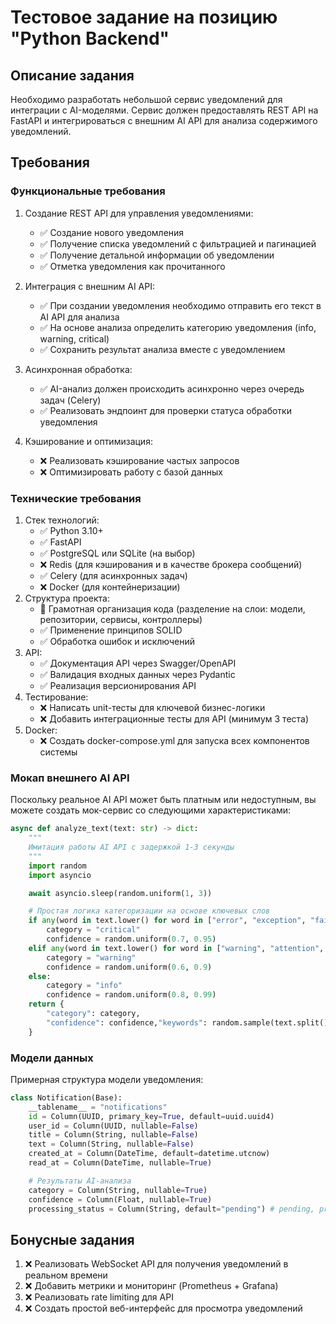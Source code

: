 # Тестовое задание на позицию "Python Backend"

## Описание задания

Необходимо разработать небольшой сервис уведомлений для интеграции с
AI-моделями. Сервис должен предоставлять REST API на FastAPI и интегрироваться с
внешним AI API для анализа содержимого уведомлений.

## Требования

### Функциональные требования

1. Создание REST API для управления уведомлениями:
    - ✅ Создание нового уведомления
    - ✅ ​Получение списка уведомлений с фильтрацией и пагинацией
    - ✅ Получение детальной информации об уведомлении
    - ✅ Отметка уведомления как прочитанного

2. Интеграция с внешним AI API:
    - ✅ При создании уведомления необходимо отправить его текст в AI API для анализа
    - ✅ На основе анализа определить категорию уведомления (info, warning, critical)
    - ✅ Сохранить результат анализа вместе с уведомлением 

3. Асинхронная обработка​:
    - ✅ AI-анализ должен происходить асинхронно через очередь задач (Celery)
    - ✅ Реализовать эндпоинт для проверки статуса обработки уведомления

4. Кэширование и оптимизация:
    - ❌ Реализовать кэширование частых запросов
    - ❌ Оптимизировать работу с базой данных

### Технические требования

1. Стек технологий:​
    - ✅ Python 3.10+
    - ✅ FastAPI
    - ✅ PostgreSQL или SQLite (на выбор)
    - ❌ Redis (для кэширования и в качестве брокера сообщений)
    - ✅ Celery (для асинхронных задач)
    - ❌ Docker (для контейнеризации)
2. Структура проекта:​
    - 🤔 Грамотная организация кода (разделение на слои: модели, репозитории, сервисы, контроллеры)
    - ✅ Применение принципов SOLID
    - ✅ Обработка ошибок и исключений
3. API:​
    - ✅ Документация API через Swagger/OpenAPI
    - ✅ Валидация входных данных через Pydantic
    - ✅ Реализация версионирования API
4. Тестирование:​
    - ❌ Написать unit-тесты для ключевой бизнес-логики
    - ❌ Добавить интеграционные тесты для API (минимум 3 теста)
5. Docker:​
    - ❌ Создать docker-compose.yml для запуска всех компонентов системы

### Мокап внешнего AI API

Поскольку реальное AI API может быть платным или недоступным, вы можете создать
мок-сервис со следующими характеристиками:

```python
async def analyze_text(text: str) -> dict:
    """
    Имитация работы AI API с задержкой 1-3 секунды
    """
    import random
    import asyncio

    await asyncio.sleep(random.uniform(1, 3))

    # Простая логика категоризации на основе ключевых слов
    if any(word in text.lower() for word in ["error", "exception", "failed"]):
        category = "critical"
        confidence = random.uniform(0.7, 0.95)
    elif any(word in text.lower() for word in ["warning", "attention", "careful"]):
        category = "warning"
        confidence = random.uniform(0.6, 0.9)
    else:
        category = "info"
        confidence = random.uniform(0.8, 0.99)
    return {
        "category": category,
        "confidence": confidence,"keywords": random.sample(text.split(), min(3, len(text.split())))
    }
```

### Модели данных

Примерная структура модели уведомления:

```python
class Notification(Base):
    __tablename__ = "notifications"
    id = Column(UUID, primary_key=True, default=uuid.uuid4)
    user_id = Column(UUID, nullable=False)
    title = Column(String, nullable=False)
    text = Column(String, nullable=False)
    created_at = Column(DateTime, default=datetime.utcnow)
    read_at = Column(DateTime, nullable=True)

    # Результаты AI-анализа
    category = Column(String, nullable=True)
    confidence = Column(Float, nullable=True)
    processing_status = Column(String, default="pending") # pending, processing,completed, failed
```

## Бонусные задания

1. ❌ Реализовать WebSocket API для получения уведомлений в реальном времени
2. ❌ Добавить метрики и мониторинг (Prometheus + Grafana)
3. ❌ Реализовать rate limiting для API
4. ❌ Создать простой веб-интерфейс для просмотра уведомлений
